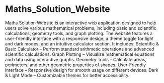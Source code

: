 # Maths_Solution_Website
 Maths Solution Website is an interactive web application designed to help users solve various mathematical problems, including basic and scientific calculations, geometry tools, and graph plotting. The website features a user-friendly interface with a responsive design, a theme toggle for light and dark modes, and an intuitive calculator section. It includes:  Scientific & Basic Calculator – Perform standard arithmetic operations and advanced scientific calculations. Graph Plotting – Visualize mathematical equations and data using interactive graphs. Geometry Tools – Calculate areas, perimeters, and other geometric properties of shapes. User-Friendly Interface – Responsive design for smooth usage on different devices. Dark & Light Mode – Customizable themes for better accessibility.
